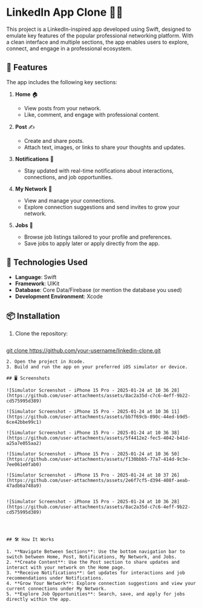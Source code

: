 # LinkedIn App Clone 📱💼  

This project is a LinkedIn-inspired app developed using Swift, designed to emulate key features of the popular professional networking platform. With a clean interface and multiple sections, the app enables users to explore, connect, and engage in a professional ecosystem.  

## 🌟 Features  

The app includes the following key sections:  

1. **Home** 🏠  
   - View posts from your network.  
   - Like, comment, and engage with professional content.  

2. **Post** ✍️  
   - Create and share posts.  
   - Attach text, images, or links to share your thoughts and updates.  

3. **Notifications** 🔔  
   - Stay updated with real-time notifications about interactions, connections, and job opportunities.  

4. **My Network** 🤝  
   - View and manage your connections.  
   - Explore connection suggestions and send invites to grow your network.  

5. **Jobs** 💼  
   - Browse job listings tailored to your profile and preferences.  
   - Save jobs to apply later or apply directly from the app.  

## 🚀 Technologies Used  

- **Language**: Swift  
- **Framework**: UIKit  
- **Database**: Core Data/Firebase (or mention the database you used)  
- **Development Environment**: Xcode  

## 📦 Installation  

1. Clone the repository:  
   ```bash  
  [ git clone https://github.com/your-username/linkedin-clone.git  ](https://github.com/Ingrideyouadeu/Linkedln-app-clone.git)
   ```  
2. Open the project in Xcode.  
3. Build and run the app on your preferred iOS simulator or device.  

## 🖥️ Screenshots  

![Simulator Screenshot - iPhone 15 Pro - 2025-01-24 at 10 36 28](https://github.com/user-attachments/assets/8ac2a35d-c7c6-4eff-9b22-cd575995d389)

![Simulator Screenshot - iPhone 15 Pro - 2025-01-24 at 10 36 11](https://github.com/user-attachments/assets/bb7f69cb-890c-44ed-b9d5-6ce42bbe99c1)

![Simulator Screenshot - iPhone 15 Pro - 2025-01-24 at 10 36 38](https://github.com/user-attachments/assets/5f4412e2-fec5-4042-b41d-a25a7e055aa2)

![Simulator Screenshot - iPhone 15 Pro - 2025-01-24 at 10 36 50](https://github.com/user-attachments/assets/f130bbb5-77a7-414d-9c3e-7ee061e0fab0)

![Simulator Screenshot - iPhone 15 Pro - 2025-01-24 at 10 37 26](https://github.com/user-attachments/assets/2e6f7cf5-d394-408f-aeab-47adb6a748a9)


![Simulator Screenshot - iPhone 15 Pro - 2025-01-24 at 10 36 28](https://github.com/user-attachments/assets/8ac2a35d-c7c6-4eff-9b22-cd575995d389)




## 🛠️ How It Works  

1. **Navigate Between Sections**: Use the bottom navigation bar to switch between Home, Post, Notifications, My Network, and Jobs.  
2. **Create Content**: Use the Post section to share updates and interact with your network on the Home page.  
3. **Receive Notifications**: Get updates for interactions and job recommendations under Notifications.  
4. **Grow Your Network**: Explore connection suggestions and view your current connections under My Network.  
5. **Explore Job Opportunities**: Search, save, and apply for jobs directly within the app.  

